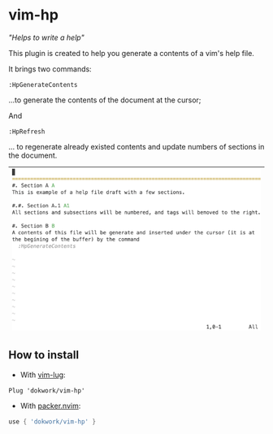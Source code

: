 # vim-hp 
  _"Helps to write a help"_

This plugin is created to help you generate a contents of a vim's help file.

It brings two commands:

```viml
:HpGenerateContents
```
...to generate the contents of the document at the cursor;

And 

```viml
:HpRefresh
```
... to regenerate already existed contents and update numbers of sections in the
document.

|![example](example.gif)|
|----|


## How to install

* With [vim-lug](https://github.com/junegunn/vim-plug/):

```viml
Plug 'dokwork/vim-hp'
```

* With [packer.nvim](https://github.com/wbthomason/packer.nvim/):

```lua
use { 'dokwork/vim-hp' }
```
